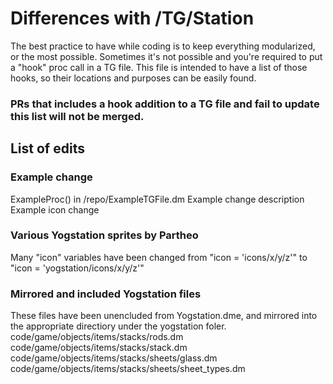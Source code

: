 # Differences with /TG/Station

The best practice to have while coding is to keep everything modularized, or the most possible. Sometimes it's not possible and you're required to put a "hook" proc call in a TG file. This file is intended to have a list of those hooks, so their locations and purposes can be easily found.

### PRs that includes a hook addition to a TG file and fail to update this list will not be merged.

## List of edits

### Example change
ExampleProc() in /repo/ExampleTGFile.dm
Example change description
Example icon change

### Various Yogstation sprites by Partheo
Many "icon" variables have been changed from "icon = 'icons/x/y/z'" to "icon = 'yogstation/icons/x/y/z'"

### Mirrored and included Yogstation files
These files have been unencluded from Yogstation.dme, and mirrored into the appropriate directiory under the yogstation foler.
code/game/objects/items/stacks/rods.dm
code/game/objects/items/stacks/stack.dm
code/game/objects/items/stacks/sheets/glass.dm
code/game/objects/items/stacks/sheets/sheet_types.dm